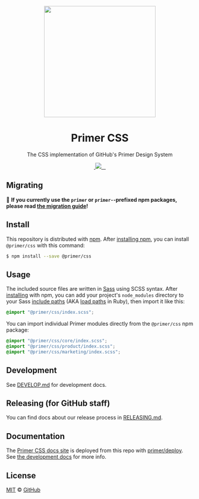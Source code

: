 <p align="center">
  <img width="300px" src="./static/readme.png">
</p>

<h1 align="center">Primer CSS</h1>

<p align="center">The CSS implementation of GitHub's Primer Design System</p>

<p align="center">
  <a aria-label="npm package" href="https://www.npmjs.com/package/@primer/css">
    <img alt="" src="https://img.shields.io/npm/v/@primer/css.svg">
  </a>
  <a aria-label="contributors graph" href="https://github.com/primer/css/graphs/contributors">
    <img src="https://img.shields.io/github/contributors/primer/css.svg">
  </a>
  <a aria-label="last commit" href="https://github.com/primer/css/commits/master">
    <img alt="" src="https://img.shields.io/github/last-commit/primer/css.svg">
  </a>
  <a aria-label="join us in spectrum" href="https://spectrum.chat/primer">
    <img alt="" src="https://withspectrum.github.io/badge/badge.svg">
  </a>
  <a aria-label="license" href="https://github.com/primer/css/blob/master/LICENSE">
    <img src="https://img.shields.io/github/license/primer/css.svg" alt="">
  </a>
</p>

## Migrating
:rotating_light: **If you currently use the `primer` or `primer-`-prefixed npm packages, please read [the migration guide](MIGRATING.md)!**

## Install
This repository is distributed with [npm]. After [installing npm][install-npm], you can install `@primer/css` with this command:

```sh
$ npm install --save @primer/css
```

## Usage
The included source files are written in [Sass] using SCSS syntax. After [installing](#install) with npm, you can add your project's `node_modules` directory to your Sass [include paths](https://github.com/sass/node-sass#includepaths) (AKA [load paths](http://technology.customink.com/blog/2014/10/09/understanding-and-using-sass-load-paths/) in Ruby), then import it like this:

```scss
@import "@primer/css/index.scss";
```

You can import individual Primer modules directly from the `@primer/css` npm package:

```scss
@import "@primer/css/core/index.scss";
@import "@primer/css/product/index.scss";
@import "@primer/css/marketing/index.scss";
```

## Development
See [DEVELOP.md](./DEVELOP.md) for development docs.

## Releasing (for GitHub staff)
You can find docs about our release process in [RELEASING.md](./RELEASING.md).

## Documentation
The [Primer CSS docs site](https://primer.style/css) is deployed from this repo with [primer/deploy](https://github.com/primer/deploy). See [the development docs](DEVELOP.md#docs-site) for more info.

## License

[MIT](./LICENSE) &copy; [GitHub](https://github.com/)


[install-npm]: https://docs.npmjs.com/getting-started/installing-node
[npm]: https://www.npmjs.com/
[primer]: https://primer.style
[sass]: http://sass-lang.com/
